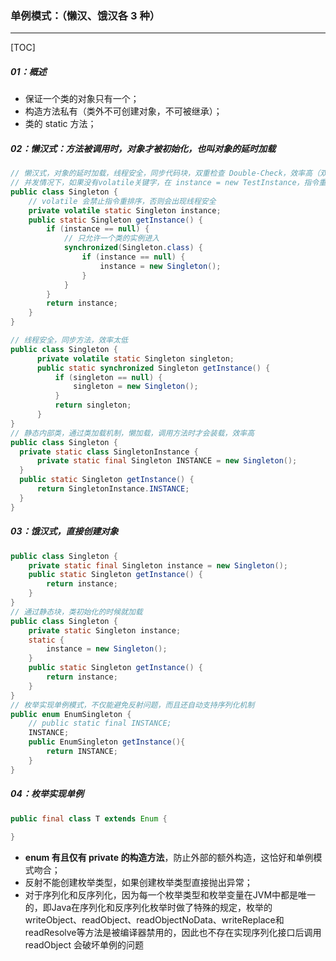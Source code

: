 ### 单例模式：（懒汉、饿汉各 3 种）

------

[TOC]

##### 01：概述

- 保证一个类的对象只有一个；
- 构造方法私有（类外不可创建对象，不可被继承）；
- 类的 static 方法；

##### 02：懒汉式：方法被调用时，对象才被初始化，也叫对象的延时加载

```java
// 懒汉式，对象的延时加载，线程安全，同步代码块，双重检查 Double-Check，效率高（双检锁）
// 并发情况下，如果没有volatile关键字，在 instance = new TestInstance，指令重排序出现问题
public class Singleton {
  	// volatile 会禁止指令重排序，否则会出现线程安全
    private volatile static Singleton instance;
    public static Singleton getInstance() { 
        if (instance == null) {
            // 只允许一个类的实例进入
            synchronized(Singleton.class) {
                if (instance == null) {
                    instance = new Singleton();
                }
            }
        }
        return instance;
    }
}

// 线程安全，同步方法，效率太低
public class Singleton {
      private volatile static Singleton singleton;
      public static synchronized Singleton getInstance() {
          if (singleton == null) {
              singleton = new Singleton();
          }
          return singleton;
      }
}
// 静态内部类，通过类加载机制，懒加载，调用方法时才会装载，效率高
public class Singleton {
  private static class SingletonInstance {
      private static final Singleton INSTANCE = new Singleton();
  }
  public static Singleton getInstance() {
      return SingletonInstance.INSTANCE;
  }
}
```

##### 03：饿汉式，直接创建对象

```java
public class Singleton {
    private static final Singleton instance = new Singleton();
    public static Singleton getInstance() {
        return instance;
    }
}
// 通过静态块，类初始化的时候就加载
public class Singleton {
    private static Singleton instance;
    static {
        instance = new Singleton();
    }
    public static Singleton getInstance() {
        return instance;
    }
}
// 枚举实现单例模式，不仅能避免反射问题，而且还自动支持序列化机制
public enum EnumSingleton {
    // public static final INSTANCE;
    INSTANCE;
    public EnumSingleton getInstance(){
        return INSTANCE;
    }
}
```

##### 04：枚举实现单例

```Java
public final class T extends Enum {
	
}
```

- **enum 有且仅有 private 的构造方法**，防止外部的额外构造，这恰好和单例模式吻合；
- 反射不能创建枚举类型，如果创建枚举类型直接抛出异常；
- 对于序列化和反序列化，因为每一个枚举类型和枚举变量在JVM中都是唯一的，即Java在序列化和反序列化枚举时做了特殊的规定，枚举的writeObject、readObject、readObjectNoData、writeReplace和readResolve等方法是被编译器禁用的，因此也不存在实现序列化接口后调用 readObject 会破坏单例的问题                                                                                                                                                                                                                                                                                                                                                                                                                                                                                                                                                                                                                                                                                                                                                                                                                                                                                                                                                                                                                    